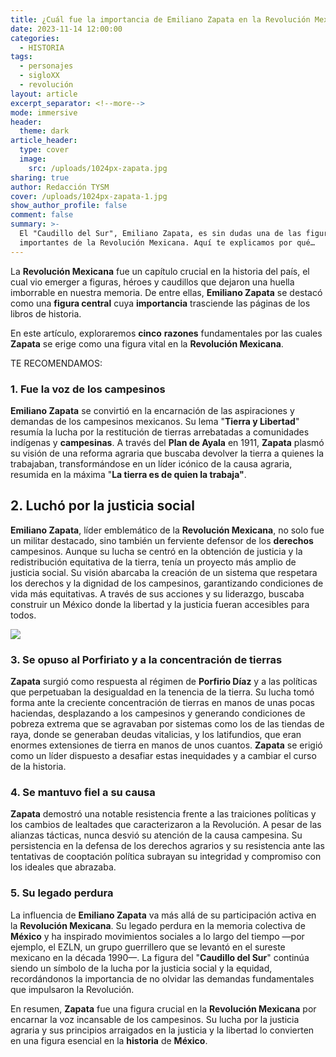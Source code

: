 ```yaml
---
title: ¿Cuál fue la importancia de Emiliano Zapata en la Revolución Mexicana
date: 2023-11-14 12:00:00
categories:
  - HISTORIA
tags:
  - personajes
  - sigloXX
  - revolución
layout: article
excerpt_separator: <!--more-->
mode: immersive
header:
  theme: dark
article_header:
  type: cover
  image:
    src: /uploads/1024px-zapata.jpg
sharing: true
author: Redacción TYSM
cover: /uploads/1024px-zapata-1.jpg
show_author_profile: false
comment: false
summary: >-
  El "Caudillo del Sur", Emiliano Zapata, es sin dudas una de las figuras más
  importantes de la Revolución Mexicana. Aquí te explicamos por qué…
---
```

La **Revolución Mexicana** fue un capítulo crucial en la historia del país, el cual vio emerger a figuras, héroes y caudillos que dejaron una huella imborrable en nuestra memoria. De entre ellas, **Emiliano Zapata** se destacó como una **figura central** cuya **importancia** trasciende las páginas de los libros de historia.

En este artículo, exploraremos **cinco**&nbsp;**razones** fundamentales por las cuales **Zapata** se erige como una figura vital en la **Revolución Mexicana**.

TE RECOMENDAMOS:&nbsp;

### 1\. Fue la voz de los campesinos

**Emiliano Zapata** se convirtió en la encarnación de las aspiraciones y demandas de los campesinos mexicanos. Su lema "**Tierra y Libertad**" resumía la lucha por la restitución de tierras arrebatadas a comunidades indígenas y **campesinas**. A través del **Plan de Ayala** en 1911, **Zapata** plasmó su visión de una reforma agraria que buscaba devolver la tierra a quienes la trabajaban, transformándose en un líder icónico de la causa agraria, resumida en la máxima "**La tierra es de quien la trabaja"**.

## 2\. Luchó por la justicia social

**Emiliano Zapata**, líder emblemático de la **Revolución Mexicana**, no solo fue un militar destacado, sino también un ferviente defensor de los **derechos** campesinos. Aunque su lucha se centró en la obtención de justicia y la redistribución equitativa de la tierra, tenía un proyecto más amplio de justicia social. Su visión abarcaba la creación de un sistema que respetara los derechos y la dignidad de los campesinos, garantizando condiciones de vida más equitativas. A través de sus acciones y su liderazgo, buscaba construir un México donde la libertad y la justicia fueran accesibles para todos.

![](https://upload.wikimedia.org/wikipedia/commons/9/99/Emiliano_Zapata4.jpg)

### 3\. Se opuso al Porfiriato y a la concentración de tierras

**Zapata** surgió como respuesta al régimen de **Porfirio Díaz** y a las políticas que perpetuaban la desigualdad en la tenencia de la tierra. Su lucha tomó forma ante la creciente concentración de tierras en manos de unas pocas haciendas, desplazando a los campesinos y generando condiciones de pobreza extrema que se agravaban por sistemas como los de las tiendas de raya, donde se generaban deudas vitalicias, y los latifundios, que eran enormes extensiones de tierra en manos de unos cuantos. **Zapata** se erigió como un líder dispuesto a desafiar estas inequidades y a cambiar el curso de la historia.

### 4\. Se mantuvo fiel a su causa

**Zapata** demostró una notable resistencia frente a las traiciones políticas y los cambios de lealtades que caracterizaron a la Revolución. A pesar de las alianzas tácticas, nunca desvió su atención de la causa campesina. Su persistencia en la defensa de los derechos agrarios y su resistencia ante las tentativas de cooptación política subrayan su integridad y compromiso con los ideales que abrazaba.

### 5\. Su legado perdura

La influencia de **Emiliano Zapata** va más allá de su participación activa en la **Revolución Mexicana**. Su legado perdura en la memoria colectiva de **México** y ha inspirado movimientos sociales a lo largo del tiempo —por ejemplo, el EZLN, un grupo guerrillero que se levantó en el sureste mexicano en la década 1990—. La figura del "**Caudillo del Sur**" continúa siendo un símbolo de la lucha por la justicia social y la equidad, recordándonos la importancia de no olvidar las demandas fundamentales que impulsaron la Revolución.

En resumen,&nbsp;**Zapata** fue una figura crucial en la **Revolución Mexicana** por encarnar la voz incansable de los campesinos. Su lucha por la justicia agraria y sus principios arraigados en la justicia y la libertad lo convierten en una figura esencial en la **historia** de **México**.
